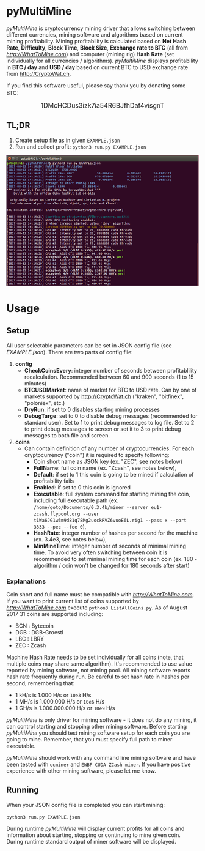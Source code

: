 # pyMultiMine
*pyMultiMine* is cryptocurrency mining driver that allows switching between different currencies, mining software and algorithms based on current mining profitability. Mining profitability is calculated based on **Net Hash Rate**, **Difficulty**, **Block Time**, **Block Size**, **Exchange rate to BTC** (all from *http://WhatToMine.com*) and computer (mining rig) **Hash Rate** (set individually for all currencies / algorithms). *pyMultiMine* displays profitability in **BTC / day** and **USD / day** based on current BTC to USD exchange rate from http://CryptoWat.ch.

If you find this software useful, please say thank you by donating some BTC:
<big><p style="text-align: center;">1DMcHCDus3izk7ia54R6BJfhDaf4visgnT</p></big>

## TL;DR

1. Create setup file as in given `EXAMPLE.json`
2. Run and collect profit: `python3 run.py EXAMPLE.json`

![pyMultiMine screenshot](img/screenshot.png)

# Usage

## Setup

All user selectable parameters can be set in JSON config file (see *EXAMPLE.json*). There are two parts of config file:

1. **config**
	* **CheckCoinsEvery**: integer number of seconds between profitablility recalculation. Recommended between 60 and 900 seconds (1 to 15 minutes)
	* **BTCUSDMarket**: name of market for BTC to USD rate. Can by one of markets supported by http://CryptoWat.ch ("kraken", "bitfinex", "poloniex", etc.) 
	* **DryRun**: if set to 0 disables starting mining processes
	* **DebugTarge**: set to 0 to disable debug messages (recommended for standard user). Set to 1 to print debug messages to log file. Set to 2 to print debug messages to screen or set it to 3 to print debug messages to both file and screen.
2. **coins**
	* Can contain definition of any number of cryptocurrencies. For each cryptocurrency ("coin") it is required to specify following:
		* Coin short name as JSON key (ex. "ZEC", see notes below)
		* **FullName**: full coin name (ex. "Zcash", see notes below),
		* **Default**: if set to 1 this coin is going to be mined if calculation of profitability fails
		* **Enabled**: if set to 0 this coin is ignored
		* **Executable**: full system command for starting mining the coin, including full executable path (ex. `/home/goto/Documents/0.3.4b/miner --server eu1-zcash.flypool.org --user t1Wa6JG1w3m9d81q78Mg2uockRVZ6vuoE6L.rig1 --pass x --port 3333 --pec --fee 0`),
		* **HashRate**: integer number of hashes per second for the machine (ex. 3.4e3, see notes below),
		* **MinMineTime**: integer number of seconds of minimal mining time. To avoid very often switching between coin it is recommended to set minimal mining time for each coin (ex. 180 - algorithm / coin won't be changed for 180 seconds after start) 

### Explanations
Coin short and full name must be compatible with *http://WhatToMine.com*. If you want to print current list of coins supported by *http://WhatToMine.com* execute `python3 ListAllCoins.py`. As of August 2017 31 coins are supported including:
*  BCN : Bytecoin
*  DGB : DGB-Groestl
*  LBC : LBRY
*  ZEC : Zcash

Machine Hash Rate needs to be set individually for all coins (note, that multiple coins may share same algorithm). It's recommended to use value reported by mining software, not mining pool. All mining software reports hash rate frequently during run. Be careful to set hash rate in hashes per second, remembering that: 
* 1 kH/s is 1.000 H/s or `10e3` H/s
* 1 MH/s is 1.000.000 H/s or `10e6` H/s
* 1 GH/s is 1.000.000.000 H/s or `10e9` H/s

*pyMultiMine* is only driver for mining software - it does not do any mining, it can control starting and stopping other mining software. Before starting *pyMultiMine* you should test mining software setup for each coin you are going to mine. Remember, that you must specify full path to miner executable. 

*pyMultiMine* should work with any command line mining software and have been tested with `ccminer` and `EWBF CUDA ZCash miner`. If you have positive experience with other mining software, please let me know.

## Running
When your JSON config file is completed you can start mining:

```python3 run.py EXAMPLE.json```

During runtime *pyMultiMine* will display current profits for all coins and information about starting, stopping or continuing to mine given coin. During runtime standard output of miner software will be displayed. 